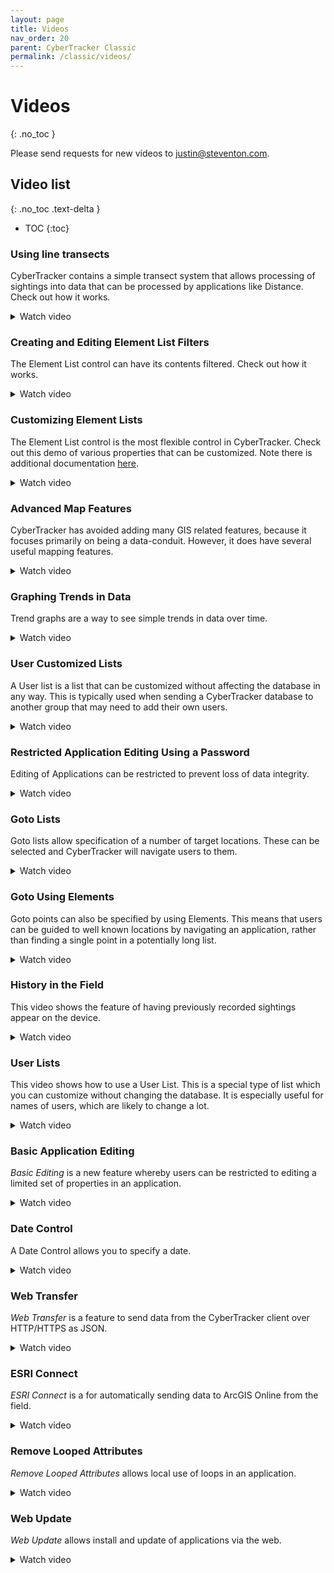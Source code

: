 ```yaml
---
layout: page
title: Videos
nav_order: 20
parent: CyberTracker Classic
permalink: /classic/videos/
---
```

# Videos
{: .no_toc }

Please send requests for new videos to justin@steventon.com.

## Video list
{: .no_toc .text-delta }

- TOC
{:toc}

### Using line transects

CyberTracker contains a simple transect system that allows processing of
sightings into data that can be processed by applications like Distance.
Check out how it works.
<details markdown="block">
  <summary>
  Watch video
  </summary>
<figure class="video_container">
  <video controls="true" allowfullscreen="true">
    <source src="/assets/Transects.mp4" type="video/mp4">
  </video>
</figure>
</details>

### Creating and Editing Element List Filters

The Element List control can have its contents filtered. Check out how
it works.
<details markdown="block">
  <summary>
  Watch video
  </summary>
<figure class="video_container">
  <video controls="true" allowfullscreen="true">
    <source src="/assets/Element_List_Filters.mp4" type="video/mp4">
  </video>
</figure>
</details>

### Customizing Element Lists

The Element List control is the most flexible control in CyberTracker.
Check out this demo of various properties that can be customized. Note
there is additional documentation [here](Documentation "wikilink").
<details markdown="block">
  <summary>
  Watch video
  </summary>
<figure class="video_container">
  <video controls="true" allowfullscreen="true">
    <source src="/assets/Element_List_Properties.mp4" type="video/mp4">
  </video>
</figure>
</details>

### Advanced Map Features

CyberTracker has avoided adding many GIS related features, because it
focuses primarily on being a data-conduit. However, it does have several
useful mapping features.
<details markdown="block">
  <summary>
  Watch video
  </summary>
<figure class="video_container">
  <video controls="true" allowfullscreen="true">
    <source src="/assets/GIS_Features.mp4" type="video/mp4">
  </video>
</figure>
</details>

### Graphing Trends in Data

Trend graphs are a way to see simple trends in data over time.
<details markdown="block">
  <summary>
  Watch video
  </summary>
<figure class="video_container">
  <video controls="true" allowfullscreen="true">
    <source src="/assets/Trend_Graph.mp4" type="video/mp4">
  </video>
</figure>
</details>

### User Customized Lists

A User list is a list that can be customized without affecting the
database in any way. This is typically used when sending a CyberTracker
database to another group that may need to add their own users.
<details markdown="block">
  <summary>
  Watch video
  </summary>
<figure class="video_container">
  <video controls="true" allowfullscreen="true">
    <source src="/assets/User_Lists.mp4" type="video/mp4">
  </video>
</figure>
</details>

### Restricted Application Editing Using a Password

Editing of Applications can be restricted to prevent loss of data
integrity.
<details markdown="block">
  <summary>
  Watch video
  </summary>
<figure class="video_container">
  <video controls="true" allowfullscreen="true">
    <source src="/assets/Basic_Application_Editing.mp4" type="video/mp4">
  </video>
</figure>
</details>

### Goto Lists

Goto lists allow specification of a number of target locations. These
can be selected and CyberTracker will navigate users to them.
<details markdown="block">
  <summary>
  Watch video
  </summary>
<figure class="video_container">
  <video controls="true" allowfullscreen="true">
    <source src="/assets/Goto_List.mp4" type="video/mp4">
  </video>
</figure>
</details>

### Goto Using Elements

Goto points can also be specified by using Elements. This means that
users can be guided to well known locations by navigating an
application, rather than finding a single point in a potentially long
list.
<details markdown="block">
  <summary>
  Watch video
  </summary>
<figure class="video_container">
  <video controls="true" allowfullscreen="true">
    <source src="/assets/Goto_List_2.mp4" type="video/mp4">
  </video>
</figure>
</details>

### History in the Field

This video shows the feature of having previously recorded sightings
appear on the device.
<details markdown="block">
  <summary>
  Watch video
  </summary>
<figure class="video_container">
  <video controls="true" allowfullscreen="true">
    <source src="/assets/History.mp4" type="video/mp4">
  </video>
</figure>
</details>

### User Lists

This video shows how to use a User List. This is a special type of list
which you can customize without changing the database. It is especially
useful for names of users, which are likely to change a lot.
<details markdown="block">
  <summary>
  Watch video
  </summary>
<figure class="video_container">
  <video controls="true" allowfullscreen="true">
    <source src="/assets/User_Lists.mp4" type="video/mp4">
  </video>
</figure>
</details>

### Basic Application Editing

*Basic Editing* is a new feature whereby users can be restricted to
editing a limited set of properties in an application.
<details markdown="block">
  <summary>
  Watch video
  </summary>
<figure class="video_container">
  <video controls="true" allowfullscreen="true">
    <source src="/assets/Basic_Application_Editing.mp4" type="video/mp4">
  </video>
</figure>
</details>

### Date Control

A Date Control allows you to specify a date.
<details markdown="block">
  <summary>
  Watch video
  </summary>
<figure class="video_container">
  <video controls="true" allowfullscreen="true">
    <source src="/assets/Date_Control.mp4" type="video/mp4">
  </video>
</figure>
</details>

### Web Transfer

*Web Transfer* is a feature to send data from the CyberTracker client
over HTTP/HTTPS as JSON.
<details markdown="block">
  <summary>
  Watch video
  </summary>
<figure class="video_container">
  <video controls="true" allowfullscreen="true">
    <source src="/assets/HttpTransfer.mp4" type="video/mp4">
  </video>
</figure>
</details>

### ESRI Connect

*ESRI Connect* is a for automatically sending data to ArcGIS Online from
the field.
<details markdown="block">
  <summary>
  Watch video
  </summary>
<figure class="video_container">
  <video controls="true" allowfullscreen="true">
    <source src="/assets/Esri_Connect.mp4" type="video/mp4">
  </video>
</figure>
</details>

### Remove Looped Attributes

*Remove Looped Attributes* allows local use of loops in an application.
<details markdown="block">
  <summary>
  Watch video
  </summary>
<figure class="video_container">
  <video controls="true" allowfullscreen="true">
    <source src="/assets/RemoveLoopedAttributesFull.mp4" type="video/mp4">
  </video>
</figure>
</details>

### Web Update

*Web Update* allows install and update of applications via the web.
<details markdown="block">
  <summary>
  Watch video
  </summary>
<figure class="video_container">
  <video controls="true" allowfullscreen="true">
    <source src="/assets/WebUpdateFull.mp4" type="video/mp4">
  </video>
</figure>
</details>
